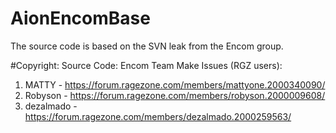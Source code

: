 # AionEncomBase
The source code is based on the SVN leak from the Encom group.

#Copyright:
Source Code: Encom Team
Make Issues (RGZ users):

1. MATTY - https://forum.ragezone.com/members/mattyone.2000340090/
2. Robyson - https://forum.ragezone.com/members/robyson.2000009608/
3. dezalmado - https://forum.ragezone.com/members/dezalmado.2000259563/


